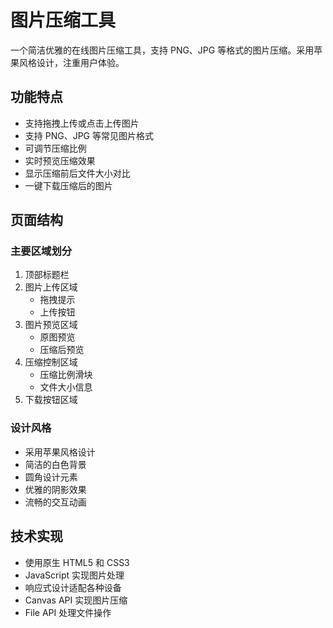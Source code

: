 # 图片压缩工具

一个简洁优雅的在线图片压缩工具，支持 PNG、JPG 等格式的图片压缩。采用苹果风格设计，注重用户体验。

## 功能特点

- 支持拖拽上传或点击上传图片
- 支持 PNG、JPG 等常见图片格式
- 可调节压缩比例
- 实时预览压缩效果
- 显示压缩前后文件大小对比
- 一键下载压缩后的图片

## 页面结构

### 主要区域划分
1. 顶部标题栏
2. 图片上传区域
   - 拖拽提示
   - 上传按钮
3. 图片预览区域
   - 原图预览
   - 压缩后预览
4. 压缩控制区域
   - 压缩比例滑块
   - 文件大小信息
5. 下载按钮区域

### 设计风格
- 采用苹果风格设计
- 简洁的白色背景
- 圆角设计元素
- 优雅的阴影效果
- 流畅的交互动画

## 技术实现
- 使用原生 HTML5 和 CSS3
- JavaScript 实现图片处理
- 响应式设计适配各种设备
- Canvas API 实现图片压缩
- File API 处理文件操作 